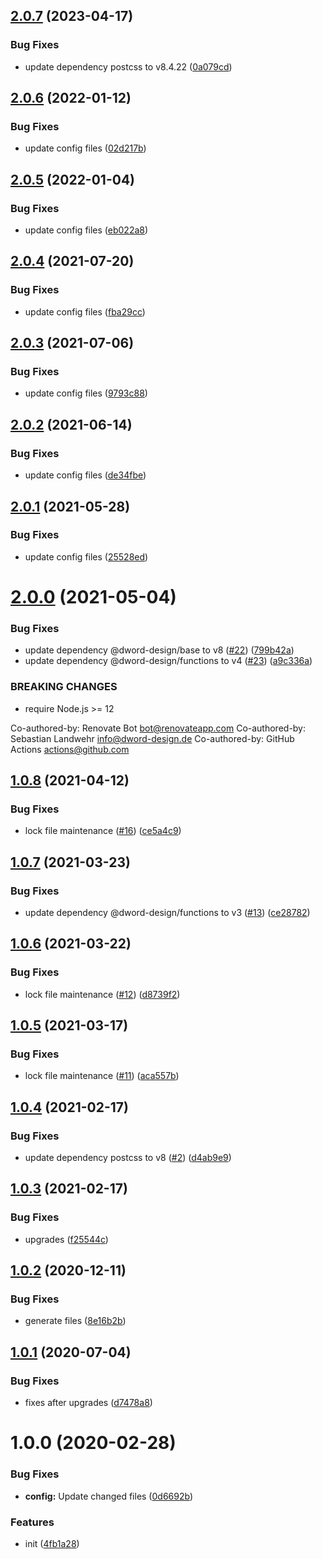 ## [2.0.7](https://github.com/dword-design/postcss-link-area/compare/v2.0.6...v2.0.7) (2023-04-17)


### Bug Fixes

* update dependency postcss to v8.4.22 ([0a079cd](https://github.com/dword-design/postcss-link-area/commit/0a079cdcfd4d354685a912782ac0fd93cef7f81d))

## [2.0.6](https://github.com/dword-design/postcss-link-area/compare/v2.0.5...v2.0.6) (2022-01-12)


### Bug Fixes

* update config files ([02d217b](https://github.com/dword-design/postcss-link-area/commit/02d217b6653d392ccc3720c81c3180e83dc1e689))

## [2.0.5](https://github.com/dword-design/postcss-link-area/compare/v2.0.4...v2.0.5) (2022-01-04)


### Bug Fixes

* update config files ([eb022a8](https://github.com/dword-design/postcss-link-area/commit/eb022a8f829fd3d7d4368976e1215189f7e1cb3a))

## [2.0.4](https://github.com/dword-design/postcss-link-area/compare/v2.0.3...v2.0.4) (2021-07-20)


### Bug Fixes

* update config files ([fba29cc](https://github.com/dword-design/postcss-link-area/commit/fba29cce69297fa53f99e150f446bd189988e1ec))

## [2.0.3](https://github.com/dword-design/postcss-link-area/compare/v2.0.2...v2.0.3) (2021-07-06)


### Bug Fixes

* update config files ([9793c88](https://github.com/dword-design/postcss-link-area/commit/9793c8851fb56251f9b34310c614ac0d2cb68e79))

## [2.0.2](https://github.com/dword-design/postcss-link-area/compare/v2.0.1...v2.0.2) (2021-06-14)


### Bug Fixes

* update config files ([de34fbe](https://github.com/dword-design/postcss-link-area/commit/de34fbebab34cb043a5c661979b300810dde9370))

## [2.0.1](https://github.com/dword-design/postcss-link-area/compare/v2.0.0...v2.0.1) (2021-05-28)


### Bug Fixes

* update config files ([25528ed](https://github.com/dword-design/postcss-link-area/commit/25528ed703a9a038c7ae35eb8af9964ce3fdba8c))

# [2.0.0](https://github.com/dword-design/postcss-link-area/compare/v1.0.8...v2.0.0) (2021-05-04)


### Bug Fixes

* update dependency @dword-design/base to v8 ([#22](https://github.com/dword-design/postcss-link-area/issues/22)) ([799b42a](https://github.com/dword-design/postcss-link-area/commit/799b42ad2e52646ef63f24774cbce91e118a30d6))
* update dependency @dword-design/functions to v4 ([#23](https://github.com/dword-design/postcss-link-area/issues/23)) ([a9c336a](https://github.com/dword-design/postcss-link-area/commit/a9c336a3f91645e4d2c05c12de5382250f90d691))


### BREAKING CHANGES

* require Node.js >= 12

Co-authored-by: Renovate Bot <bot@renovateapp.com>
Co-authored-by: Sebastian Landwehr <info@dword-design.de>
Co-authored-by: GitHub Actions <actions@github.com>

## [1.0.8](https://github.com/dword-design/postcss-link-area/compare/v1.0.7...v1.0.8) (2021-04-12)


### Bug Fixes

* lock file maintenance ([#16](https://github.com/dword-design/postcss-link-area/issues/16)) ([ce5a4c9](https://github.com/dword-design/postcss-link-area/commit/ce5a4c9714e6e5df41e06aac38d7a8e737e3130d))

## [1.0.7](https://github.com/dword-design/postcss-link-area/compare/v1.0.6...v1.0.7) (2021-03-23)


### Bug Fixes

* update dependency @dword-design/functions to v3 ([#13](https://github.com/dword-design/postcss-link-area/issues/13)) ([ce28782](https://github.com/dword-design/postcss-link-area/commit/ce28782a6b6c6293e3e4612e416505af0d909851))

## [1.0.6](https://github.com/dword-design/postcss-link-area/compare/v1.0.5...v1.0.6) (2021-03-22)


### Bug Fixes

* lock file maintenance ([#12](https://github.com/dword-design/postcss-link-area/issues/12)) ([d8739f2](https://github.com/dword-design/postcss-link-area/commit/d8739f289dfe0dfcfd4ee143e47e8aceb25bef5f))

## [1.0.5](https://github.com/dword-design/postcss-link-area/compare/v1.0.4...v1.0.5) (2021-03-17)


### Bug Fixes

* lock file maintenance ([#11](https://github.com/dword-design/postcss-link-area/issues/11)) ([aca557b](https://github.com/dword-design/postcss-link-area/commit/aca557b0e03c154bf39ad4bbb7c0caee87a02a15))

## [1.0.4](https://github.com/dword-design/postcss-link-area/compare/v1.0.3...v1.0.4) (2021-02-17)


### Bug Fixes

* update dependency postcss to v8 ([#2](https://github.com/dword-design/postcss-link-area/issues/2)) ([d4ab9e9](https://github.com/dword-design/postcss-link-area/commit/d4ab9e9375c5594743473187795b28e9c44ebfb4))

## [1.0.3](https://github.com/dword-design/postcss-link-area/compare/v1.0.2...v1.0.3) (2021-02-17)


### Bug Fixes

* upgrades ([f25544c](https://github.com/dword-design/postcss-link-area/commit/f25544c365bc20f5bd9c2046e5f3b4dbd5be848e))

## [1.0.2](https://github.com/dword-design/postcss-link-area/compare/v1.0.1...v1.0.2) (2020-12-11)


### Bug Fixes

* generate files ([8e16b2b](https://github.com/dword-design/postcss-link-area/commit/8e16b2bb5077e672efa82cfa79e02f03d5916b40))

## [1.0.1](https://github.com/dword-design/postcss-link-area/compare/v1.0.0...v1.0.1) (2020-07-04)


### Bug Fixes

* fixes after upgrades ([d7478a8](https://github.com/dword-design/postcss-link-area/commit/d7478a8f4e6662d9340d04fe43d67351a2bdd127))

# 1.0.0 (2020-02-28)


### Bug Fixes

* **config:** Update changed files ([0d6692b](https://github.com/dword-design/postcss-link-area/commit/0d6692ba14ea720d325a9428ba8ff8e536e44ce4))


### Features

* init ([4fb1a28](https://github.com/dword-design/postcss-link-area/commit/4fb1a28fc78d7292180084d787037c0c7806996a))
